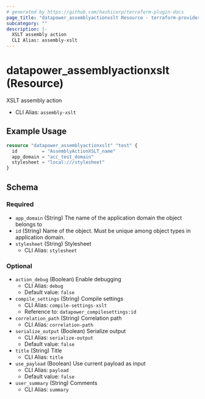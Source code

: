 ```yaml
---
# generated by https://github.com/hashicorp/terraform-plugin-docs
page_title: "datapower_assemblyactionxslt Resource - terraform-provider-datapower"
subcategory: ""
description: |-
  XSLT assembly action
  CLI Alias: assembly-xslt
---
```


# datapower_assemblyactionxslt (Resource)

XSLT assembly action
  - CLI Alias: `assembly-xslt`

## Example Usage

```terraform
resource "datapower_assemblyactionxslt" "test" {
  id         = "AssemblyActionXSLT_name"
  app_domain = "acc_test_domain"
  stylesheet = "local:///stylesheet"
}
```

<!-- schema generated by tfplugindocs -->
## Schema

### Required

- `app_domain` (String) The name of the application domain the object belongs to
- `id` (String) Name of the object. Must be unique among object types in application domain.
- `stylesheet` (String) Stylesheet
  - CLI Alias: `stylesheet`

### Optional

- `action_debug` (Boolean) Enable debugging
  - CLI Alias: `debug`
  - Default value: `false`
- `compile_settings` (String) Compile settings
  - CLI Alias: `compile-settings-xslt`
  - Reference to: `datapower_compilesettings:id`
- `correlation_path` (String) Correlation path
  - CLI Alias: `correlation-path`
- `serialize_output` (Boolean) Serialize output
  - CLI Alias: `serialize-output`
  - Default value: `false`
- `title` (String) Title
  - CLI Alias: `title`
- `use_payload` (Boolean) Use current payload as input
  - CLI Alias: `payload`
  - Default value: `false`
- `user_summary` (String) Comments
  - CLI Alias: `summary`
